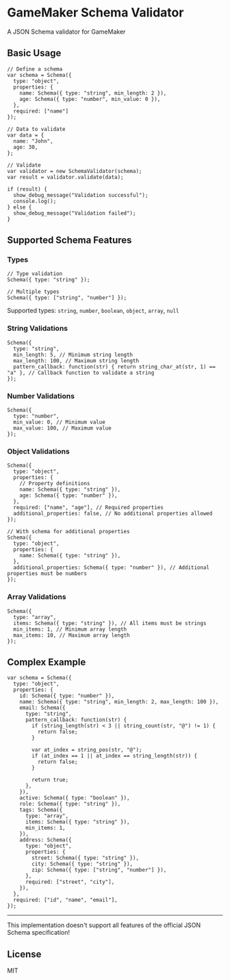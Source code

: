 # GameMaker Schema Validator

A JSON Schema validator for GameMaker

## Basic Usage

```gml
// Define a schema
var schema = Schema({
  type: "object",
  properties: {
    name: Schema({ type: "string", min_length: 2 }),
    age: Schema({ type: "number", min_value: 0 }),
  },
  required: ["name"]
});

// Data to validate
var data = {
  name: "John",
  age: 30,
};

// Validate
var validator = new SchemaValidator(schema);
var result = validator.validate(data);

if (result) {
  show_debug_message("Validation successful");
  console.log();
} else {
  show_debug_message("Validation failed");
}
```

## Supported Schema Features

### Types

```gml
// Type validation
Schema({ type: "string" });

// Multiple types
Schema({ type: ["string", "number"] });
```

Supported types: `string`, `number`, `boolean`, `object`, `array`, `null`

### String Validations

```gml
Schema({
  type: "string",
  min_length: 5, // Minimum string length
  max_length: 100, // Maximum string length
  pattern_callback: function(str) { return string_char_at(str, 1) == "a" }, // Callback function to validate a string
});
```

### Number Validations

```gml
Schema({
  type: "number",
  min_value: 0, // Minimum value
  max_value: 100, // Maximum value
});
```

### Object Validations

```gml
Schema({
  type: "object",
  properties: {
    // Property definitions
    name: Schema({ type: "string" }),
    age: Schema({ type: "number" }),
  },
  required: ["name", "age"], // Required properties
  additional_properties: false, // No additional properties allowed
});

// With schema for additional properties
Schema({
  type: "object",
  properties: {
    name: Schema({ type: "string" }),
  },
  additional_properties: Schema({ type: "number" }), // Additional properties must be numbers
});
```

### Array Validations

```gml
Schema({
  type: "array",
  items: Schema({ type: "string" }), // All items must be strings
  min_items: 1, // Minimum array length
  max_items: 10, // Maximum array length
});
```

## Complex Example

```gml
var schema = Schema({
  type: "object",
  properties: {
    id: Schema({ type: "number" }),
    name: Schema({ type: "string", min_length: 2, max_length: 100 }),
    email: Schema({
      type: "string",
      pattern_callback: function(str) {
        if (string_length(str) < 3 || string_count(str, "@") != 1) {
          return false;
        }

        var at_index = string_pos(str, "@");
        if (at_index == 1 || at_index == string_length(str)) {
          return false;
        }

        return true;
      },
    }),
    active: Schema({ type: "boolean" }),
    role: Schema({ type: "string" }),
    tags: Schema({
      type: "array",
      items: Schema({ type: "string" }),
      min_items: 1,
    }),
    address: Schema({
      type: "object",
      properties: {
        street: Schema({ type: "string" }),
        city: Schema({ type: "string" }),
        zip: Schema({ type: ["string", "number"] }),
      },
      required: ["street", "city"],
    }),
  },
  required: ["id", "name", "email"],
});
```

<hr>

This implementation doesn't support all features of the official JSON Schema specification!

## License

MIT
